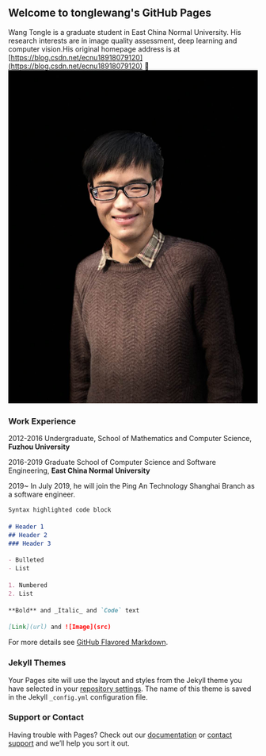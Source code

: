 ## Welcome to tonglewang's GitHub Pages
Wang Tongle is a graduate student in East China Normal University. His research interests are in image quality assessment, deep learning and computer vision.His original homepage address is at [https://blog.csdn.net/ecnu18918079120](https://blog.csdn.net/ecnu18918079120)
:badminton:
![It's Me](/me.jpg)
### Work Experience
2012-2016 Undergraduate, School of Mathematics and Computer Science, **Fuzhou University**

2016-2019 Graduate School of Computer Science and Software Engineering, **East China Normal University**

2019~     In July 2019, he will join the Ping An Technology Shanghai Branch as a software engineer.

```markdown
Syntax highlighted code block

# Header 1
## Header 2
### Header 3

- Bulleted
- List

1. Numbered
2. List

**Bold** and _Italic_ and `Code` text

[Link](url) and ![Image](src)
```

For more details see [GitHub Flavored Markdown](https://guides.github.com/features/mastering-markdown/).

### Jekyll Themes

Your Pages site will use the layout and styles from the Jekyll theme you have selected in your [repository settings](https://github.com/tonglewang/tonglewang.github.com/settings). The name of this theme is saved in the Jekyll `_config.yml` configuration file.

### Support or Contact

Having trouble with Pages? Check out our [documentation](https://help.github.com/categories/github-pages-basics/) or [contact support](https://github.com/contact) and we’ll help you sort it out.
